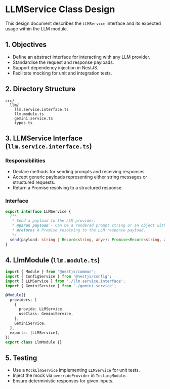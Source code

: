# LLMService Class Design

This design document describes the `LLMService` interface and its expected usage within the LLM module.

## 1. Objectives

- Define an abstract interface for interacting with any LLM provider.
- Standardise the request and response payloads.
- Support dependency injection in NestJS.
- Facilitate mocking for unit and integration tests.

## 2. Directory Structure

```
src/
  llm/
    llm.service.interface.ts
    llm.module.ts
    gemini.service.ts
    types.ts
```

## 3. LLMService Interface (`llm.service.interface.ts`)

### Responsibilities

- Declare methods for sending prompts and receiving responses.
- Accept generic payloads representing either string messages or structured requests.
- Return a Promise resolving to a structured response.

### Interface

```ts
export interface LLMService {
  /**
   * Send a payload to the LLM provider.
   * @param payload - Can be a rendered prompt string or an object with messages and attachments.
   * @returns A Promise resolving to the LLM response payload.
   */
  send(payload: string | Record<string, any>): Promise<Record<string, any>>;
}
```

## 4. LlmModule (`llm.module.ts`)

```ts
import { Module } from '@nestjs/common';
import { ConfigService } from '@nestjs/config';
import { LLMService } from './llm.service.interface';
import { GeminiService } from './gemini.service';

@Module({
  providers: [
    {
      provide: LLMService,
      useClass: GeminiService,
    },
    GeminiService,
  ],
  exports: [LLMService],
})
export class LlmModule {}
```

## 5. Testing

- Use a `MockLlmService` implementing `LLMService` for unit tests.
- Inject the mock via `overrideProvider` in `TestingModule`.
- Ensure deterministic responses for given inputs.
